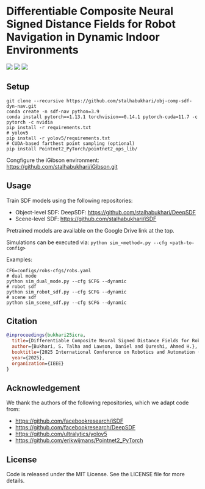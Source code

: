 # Differentiable Composite Neural Signed Distance Fields for Robot Navigation in Dynamic Indoor Environments

<!-- Shields-->
[<img src="https://img.shields.io/badge/Website-%230077B5.svg?&style=plastic&logo=home-assistant&logoColor=white&labelColor=black&color=white" />](https://stalhabukhari.github.io/icra25-sdf-dyn-nav)
[<img src="https://img.shields.io/badge/Paper-%230077B5.svg?&style=plastic&logo=arxiv&labelColor=ff0000&color=ffffff" />](https://arxiv.org/abs/2502.02664)
[<img src="https://img.shields.io/badge/Data-%230077B5.svg?&style=plastic&logo=google-drive&labelColor=white&color=blue" />](https://drive.google.com/drive/folders/1RxTsU6Mlks7N4nMjbm9Yxg_DcJIhpscT?usp=sharing)


## Setup

```shell
git clone --recursive https://github.com/stalhabukhari/obj-comp-sdf-dyn-nav.git
conda create -n sdf-nav python=3.9
conda install pytorch==1.13.1 torchvision==0.14.1 pytorch-cuda=11.7 -c pytorch -c nvidia
pip install -r requirements.txt
# yolov5
pip install -r yolov5/requirements.txt
# CUDA-based farthest point sampling (optional)
pip install Pointnet2_PyTorch/pointnet2_ops_lib/
```

Congfigure the iGibson environment: https://github.com/stalhabukhari/iGibson.git


## Usage

Train SDF models using the following repositories:

- Object-level SDF: DeepSDF: https://github.com/stalhabukhari/DeepSDF
- Scene-level SDF: https://github.com/stalhabukhari/iSDF

Pretrained models are available on the Google Drive link at the top.

Simulations can be executed via: `python sim_<method>.py --cfg <path-to-config>`

Examples:

```shell
CFG=configs/robs-cfgs/robs.yaml
# dual mode
python sim_dual_mode.py --cfg $CFG --dynamic
# robot sdf
python sim_robot_sdf.py --cfg $CFG --dynamic
# scene sdf
python sim_scene_sdf.py --cfg $CFG --dynamic
```


## Citation

```bibtex
@inproceedings{bukhari25icra,
  title={Differentiable Composite Neural Signed Distance Fields for Robot Navigation in Dynamic Indoor Environments},
  author={Bukhari, S. Talha and Lawson, Daniel and Qureshi, Ahmed H.},
  booktitle={2025 International Conference on Robotics and Automation (ICRA)},
  year={2025},
  organization={IEEE}
}
```

## Acknowledgement

We thank the authors of the following repositories, which we adapt code from:

- https://github.com/facebookresearch/iSDF
- https://github.com/facebookresearch/DeepSDF
- https://github.com/ultralytics/yolov5
- https://github.com/erikwijmans/Pointnet2_PyTorch


## License

Code is released under the MIT License. See the LICENSE file for more details.
